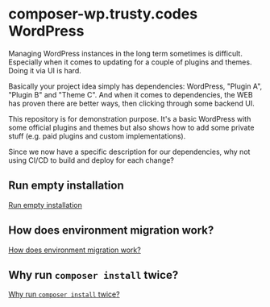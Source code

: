 # composer-wp.trusty.codes WordPress

Managing WordPress instances in the long term sometimes is difficult. Especially when it comes to updating for a couple
of plugins and themes. Doing it via UI is hard.

Basically your project idea simply has dependencies: WordPress, "Plugin A", "Plugin B" and "Theme C". And when it comes
to dependencies, the WEB has proven there are better ways, then clicking through some backend UI.

This repository is for demonstration purpose. It's a basic WordPress with some official plugins and themes but also
shows how to add some private stuff (e.g. paid plugins and custom implementations).

Since we now have a specific description for our dependencies, why not using CI/CD to build and deploy for each change?

## Run empty installation

[Run empty installation](doc/install-new.md)

## How does environment migration work?

[How does environment migration work?](doc/environment-migration.md)

## Why run `composer install` twice?

[Why run `composer install` twice?](doc/run-composer-install-twice.md)
